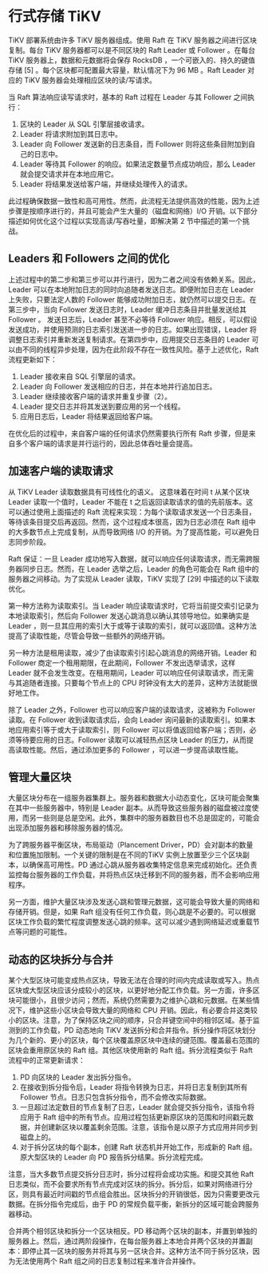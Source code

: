 # 行式存储 TiKV

TiKV 部署系统由许多 TiKV 服务器组成。使用 Raft 在 TiKV 服务器之间进行区块复制。每台 TiKV 服务器都可以是不同区块的 Raft Leader 或 Follower 。在每台 TiKV 服务器上，数据和元数据将会保存 RocksDB ，一个可嵌入的、持久的键值存储 [5] 。每个区块都可配置最大容量，默认情况下为 96 MB 。Raft Leader 对应的 TiKV 服务器会处理相应区块的读/写请求。

当 Raft 算法响应读写请求时，基本的 Raft 过程在 Leader 与其 Follower 之间执行：

1. 区块的 Leader 从 SQL 引擎层接收请求。
2. Leader 将请求附加到其日志中。
3. Leader 向 Follower 发送新的日志条目，而 Follower 则将这些条目附加到自己的日志中。
4. Leader 等待其 Follower 的响应。如果法定数量节点成功响应，那么 Leader 就会提交请求并在本地应用它。
5. Leader 将结果发送给客户端，并继续处理传入的请求。

此过程确保数据一致性和高可用性。然而，此流程无法提供高效的性能，因为上述步骤是按顺序进行的，并且可能会产生大量的（磁盘和网络）I/O 开销。以下部分描述如何优化这个过程以实现高读/写吞吐量，即解决第 2 节中描述的第一个挑战。

## Leaders 和 Followers 之间的优化

上述过程中的第二步和第三步可以并行进行，因为二者之间没有依赖关系。因此，Leader 可以在本地附加日志的同时向追随者发送日志。即便附加日志在 Leader 上失败，只要法定人数的 Follower 能够成功附加日志，就仍然可以提交日志。在第三步中，当向 Follower 发送日志时，Leader 缓冲日志条目并批量发送给其 Follower 。 发送日志后，Leader 甚至不必等待 Follower 响应。相反，可以假设发送成功，并使用预测的日志索引发送进一步的日志。如果出现错误，Leader 将调整日志索引并重新发送复制请求。在第四步中，应用提交日志条目的 Leader 可以由不同的线程异步处理，因为在此阶段不存在一致性风险。基于上述优化，Raft 流程更新如下：

1. Leader 接收来自 SQL 引擎层的请求。
2. Leader 向 Follower 发送相应的日志，并在本地并行追加日志。
3. Leader 继续接收客户端的请求并重复步骤（2）。
4. Leader 提交日志并将其发送到要应用的另一个线程。
5. 应用日志后，Leader 将结果返回给客户端。

在优化后的过程中，来自客户端的任何请求仍然需要执行所有 Raft 步骤，但是来自多个客户端的请求是并行运行的，因此总体吞吐量会提高。

## 加速客户端的读取请求

从 TiKV Leader 读取数据具有可线性化的语义。 这意味着在时间 t 从某个区块 Leader 读取一个值时，Leader 不能在 t 之后返回读取请求的值的先前版本。这可以通过使用上面描述的 Raft 流程来实现：为每个读取请求发送一个日志条目，等待该条目提交后再返回。然而，这个过程成本很高，因为日志必须在 Raft 组中的大多数节点上完成复制，从而导致网络 I/O 的开销。为了提高性能，可以避免日志同步阶段。

Raft 保证：一旦 Leader 成功地写入数据，就可以响应任何读取请求，而无需跨服务器同步日志。然而，在 Leader 选举之后，Leader 的角色可能会在 Raft 组中的服务器之间移动。为了实现从 Leader 读取，TiKV 实现了 [29] 中描述的以下读取优化。

第一种方法称为读取索引。当 Leader 响应读取请求时，它将当前提交索引记录为本地读取索引，然后向 Follower 发送心跳消息以确认其领导地位。如果确实是 Leader ，则一旦其应用的索引大于或等于读取的索引，就可以返回值。这种方法提高了读取性能，尽管会导致一些额外的网络开销。

另一种方法是租用读取，减少了由读取索引引起心跳消息的网络开销。Leader 和 Follower 商定一个租用期限，在此期间，Follower 不发出选举请求，这样 Leader 就不会发生改变。在租用期间，Leader 可以响应任何读取请求，而无需与其追随者连接。只要每个节点上的 CPU 时钟没有太大的差异，这种方法就能很好地工作。

除了 Leader 之外，Follower 也可以响应客户端的读取请求，这被称为 Follower 读取。在 Follower 收到读取请求后，会向 Leader 询问最新的读取索引。如果本地应用索引等于或大于读取索引，则 Follower 可以将值返回给客户端；否则，必须等待要应用的日志。Follower 读取可以减轻热点区块 Leader 的压力，从而提高读取性能。然后，通过添加更多的 Follower ，可以进一步提高读取性能。

## 管理大量区块

大量区块分布在一组服务器集群上。服务器和数据大小动态变化，区块可能会聚集在其中一些服务器中，特别是 Leader 副本。从而导致这些服务器的磁盘被过度使用，而另一些则是总是空闲。此外，集群中的服务器数目也不总是固定的，可能会出现添加服务器和移除服务器的情况。

为了跨服务器平衡区块，布局驱动（Plancement Driver，PD）会对副本的数量和位置施加限制。一个关键的限制是在不同的TiKV 实例上放置至少三个区块副本，以确保高可用性。PD 通过心跳从服务器收集特定信息来完成初始化。还负责监控每台服务器的工作负载，并将热点区块迁移到不同的服务器，而不会影响应用程序。

另一方面，维护大量区块涉及发送心跳和管理元数据，这可能会导致大量的网络和存储开销。但是，如果 Raft 组没有任何工作负载，则心跳是不必要的。可以根据区块工作负载的繁忙程度调整发送心跳的频率。这可以减少遇到网络延迟或重载节点等问题的可能性。

## 动态的区块拆分与合并

某个大型区块可能变成热点区块，导致无法在合理的时间内完成读取或写入。热点区块或大型区块应该分成较小的区块，以更好地分配工作负载。另一方面，许多区块可能很小，且很少访问；然而，系统仍然需要为之维护心跳和元数据。在某些情况下，维护这些小区块会导致大量的网络和 CPU 开销。因此，有必要合并这类较小的区块。注意，为了保持区块之间的顺序，只合并键空间中的相邻区域。基于监测到的工作负载，PD 动态地向 TiKV 发送拆分和合并指令。拆分操作将区块划分为几个新的、更小的区块，每个区块覆盖原区块中连续的键范围。覆盖最右范围的区块会重用原区块的 Raft 组。其他区块使用新的 Raft 组。拆分流程类似于 Raft 流程中的正常更新请求：

1. PD 向区块的 Leader 发出拆分指令。
2. 在接收到拆分指令后，Leader 将指令转换为日志，并将日志复制到其所有 Follower 节点。日志只包含拆分指令，而不会修改实际数据。
3. 一旦超过法定数目的节点复制了日志，Leader 就会提交拆分指令，该指令将应用于 Raft 组中的所有节点。应用过程包括更新原区块的范围和时间戳元数据，并创建新区块以覆盖剩余范围。注意，该指令是以原子方式应用并同步到磁盘上的。
4. 对于拆分区块的每个副本，创建 Raft 状态机并开始工作，形成新的 Raft 组。 原大型区块的 Leader 向 PD 报告拆分结果。拆分流程完成。

注意，当大多数节点提交拆分日志时，拆分过程将会成功实施。和提交其他 Raft 日志类似，而不会要求所有节点完成对区块的拆分。拆分后，如果对网络进行分区，则具有最近时间戳的节点组会胜出。区块拆分的开销很低，因为只需要更改元数据。在拆分指令完成后，由于 PD 的常规负载平衡，新拆分的区域可能会跨服务器移动。

合并两个相邻区块和拆分一个区块相反。PD 移动两个区块的副本，并置到单独的服务器上。然后，通过两阶段操作，在每台服务器上本地合并两个区块的并置副本：即停止其一区块的服务并将其与另一区块合并。这种方法不同于拆分区块，因为无法使用两个 Raft 组之间的日志复制过程来准许合并操作。
